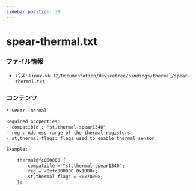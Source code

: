 ```yaml
---
sidebar_position: 38
---
```

# spear-thermal.txt

### ファイル情報

- パス: `linux-v6.12/Documentation/devicetree/bindings/thermal/spear-thermal.txt`

### コンテンツ

```txt
* SPEAr Thermal

Required properties:
- compatible : "st,thermal-spear1340"
- reg : Address range of the thermal registers
- st,thermal-flags: flags used to enable thermal sensor

Example:

	thermal@fc000000 {
		compatible = "st,thermal-spear1340";
		reg = <0xfc000000 0x1000>;
		st,thermal-flags = <0x7000>;
	};

```
